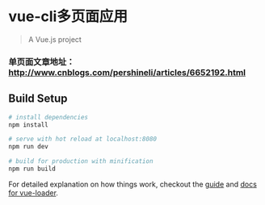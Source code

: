 # vue-cli多页面应用
> A Vue.js project

### 单页面文章地址：http://www.cnblogs.com/pershineli/articles/6652192.html

## Build Setup

``` bash
# install dependencies
npm install

# serve with hot reload at localhost:8080
npm run dev

# build for production with minification
npm run build
```

For detailed explanation on how things work, checkout the [guide](http://vuejs-templates.github.io/webpack/) and [docs for vue-loader](http://vuejs.github.io/vue-loader).
